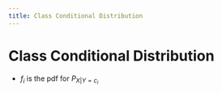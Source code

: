 ```yaml
---
title: Class Conditional Distribution
---
```


# Class Conditional Distribution
- $f_{i}$ is the pdf for $P_{X|Y=c_{i}}$
